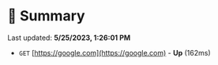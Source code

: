 # 📖 Summary
Last updated: **5/25/2023, 1:26:01 PM**

- `GET` [https://google.com](https://google.com) - **Up** (162ms)
